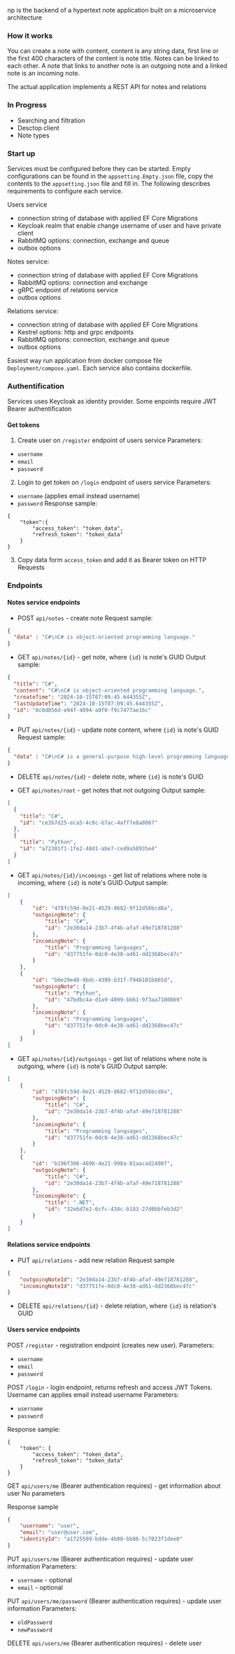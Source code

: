 np is the backend of a hypertext note application built on a microservice architecture
### How it works
You can create a note with content, content is any string data, first line or the first 400 characters of the content is note title. Notes can be linked to each other. A note that links to another note is an outgoing note and a linked note is an incoming note.

The actual application implements a REST API for notes and relations
### In Progress

- Searching and filtration
- Desctop client
- Note types
### Start up
Services must be configured before they can be started. Empty configurations can be found in the `appsetting.Empty.json` file, copy the contents to the `appsetting.json` file and fill in. The following describes requirements to configure each service.

Users service
- connection string of database with applied EF Core Migrations
- Keycloak realm that enable change username of user and have private client
- RabbitMQ options: connection, exchange and queue
- outbox options

Notes service:
- connection string of database with applied EF Core Migrations
- RabbitMQ options: connection and exchange
- gRPC endpoint of relations service
- outbox options

Relations service:
- connection string of database with applied EF Core Migrations
- Kestrel options: http and grpc endpoints
- RabbitMQ options: connection, exchange and queue
- outbox options

Easiest way run application from docker compose file `Deployment/compose.yaml`. Each service also contains dockerfile.

### Authentification
Services uses Keycloak as identity provider. Some enpoints require JWT Bearer authentificaton
#### Get tokens
1. Create user on `/register` endpoint of users service
Parameters:
- `username` 
- `email`
- `password`
2. Login to get token on `/login` endpoint of users service
Parameters:
- `username` (applies email instead username)
- `password`
Response sample:
``` 
{
    "token":{
        "access_token": "token_data",
        "refresh_token": "token_data"
    }
}
```

3. Copy data form `access_token` and add it as Bearer token on HTTP Requests

### Endpoints

#### Notes service endpoints
- POST `api/notes` - create note
Request sample:
``` json
{
  "data" : "C#\nC# is object-oriented programming language."
}
```

- GET `api/notes/{id}` - get note, where `{id}` is note's GUID
Output sample:
``` json
{
  "title": "C#",
  "content": "C#\nC# is object-oriented programming language.",
  "createTime": "2024-10-15T07:09:45.644355Z",
  "lastUpdateTime": "2024-10-15T07:09:45.644355Z",
  "id": "0c0d856d-e94f-4094-a0f0-f9c7477ae16c"
}
```

- PUT `api/notes/{id}` - update note content, where `{id}` is note's GUID
Request sample:
``` json
{
  "data" : "C#\nC# is a general-purpose high-level programming language supporting multiple paradigms."
}
```

- DELETE `api/notes/{id}` - delete note, where `{id}` is note's GUID

- GET `api/notes/root` - get notes that not outgoing
Output sample:
``` json
[
  {
    "title": "C#",
    "id": "ce3b7d25-eca5-4c8c-b7ac-4aff7e8a8067"
  },
  {
    "title": "Python",
    "id": "a72301f1-1fe2-48d1-abe7-ce49a58935e4"
  }
]
```

- GET `api/notes/{id}/incomings` - get list of relations where note is incoming, where `{id}` is note's GUID
Output sample:
``` json
[
    {
        "id": "478fc59d-0e21-4529-8682-9f12d56bcd8a",
        "outgoingNote": {
            "title": "C#",
            "id": "2e30da14-23b7-4f4b-afaf-49e718781288"
        },
        "incomingNote": {
            "title": "Programming languages",
            "id": "d37751fe-0dc0-4e38-ad61-dd2368bec47c"
        }
    },
    {
        "id": "b0e29e40-9bdc-4399-b31f-f946101b865d",
        "outgoingNote": {
            "title": "Python",
            "id": "47bdbc4a-d1a9-4099-bb61-9f3aa7100869"
        },
        "incomingNote": {
            "title": "Programming languages",
            "id": "d37751fe-0dc0-4e38-ad61-dd2368bec47c"
        }
    }
]
```

- GET `api/notes/{id}/outgoings` - get list of relations where note is outgoing, where `{id}` is note's GUID
Output sample:
``` json
[
    {
        "id": "478fc59d-0e21-4529-8682-9f12d56bcd8a",
        "outgoingNote": {
            "title": "C#",
            "id": "2e30da14-23b7-4f4b-afaf-49e718781288"
        },
        "incomingNote": {
            "title": "Programming languages",
            "id": "d37751fe-0dc0-4e38-ad61-dd2368bec47c"
        }
    },
    {
        "id": "b196f306-469b-4e21-998a-81aacad2408f",
        "outgoingNote": {
            "title": "C#",
            "id": "2e30da14-23b7-4f4b-afaf-49e718781288"
        },
        "incomingNote": {
            "title": ".NET",
            "id": "32e6d7e2-6cfc-434c-b183-27d8bbfeb3d2"
        }
    }
]
```

#### Relations service endpoints
- PUT `api/relations` - add new relation
Request sample
``` json
{
    "outgoingNoteId": "2e30da14-23b7-4f4b-afaf-49e718781288",
    "incomingNoteId": "d37751fe-0dc0-4e38-ad61-dd2368bec47c"
}
```
- DELETE `api/relations/{id}` - delete relation, where `{id}` is relation's GUID

#### Users service endpoints
POST `/register` - registration endpoint (creates new user).
Parameters:
- `username` 
- `email`
- `password`

POST `/login` - login endpoint, returns refresh and access JWT Tokens. Username can applies email instead username
Parameters:
- `username`
- `password`

Response sample:
``` 
{
    "token": {
        "access_token": "token_data",
        "refresh_token": "token_data"
    }
}
```

GET `api/users/me` (Bearer authentication requires) - get information about user
No parameters

Response sample
``` json
{
    "username": "user",
    "email": "user@user.com",
    "identityId": "a1725509-bdde-4b08-bb86-5c7023f1dee0"
}
```

PUT `api/users/me` (Bearer authentication requires) - update user information
Parameters:
- `username` - optional
- `email` - optional

PUT `api/users/me/password` (Bearer authentication requires) - update user information
Parameters:
- `oldPassword`
- `newPassword`

DELETE `api/users/me` (Bearer authentication requires) - delete user
